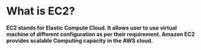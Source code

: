 # What is EC2?
**EC2 stands for Elastic Compute Cloud. It allows user to use virtual machine of different configuration as per their requirement. Amazon EC2 provides scalable Computing capacity in the AWS cloud.**

